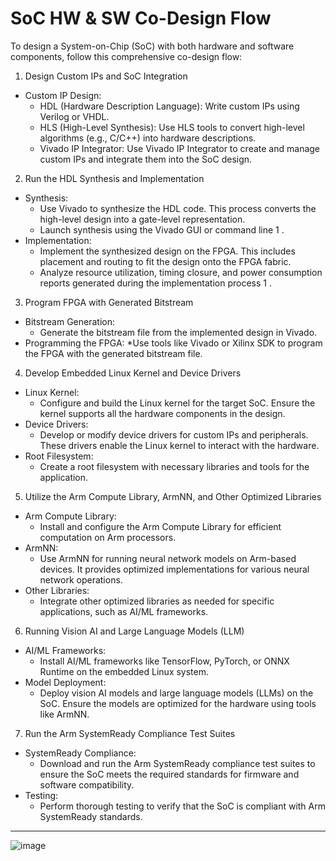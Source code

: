 # SoC HW & SW Co-Design Flow

To design a System-on-Chip (SoC) with both hardware and software components, follow this comprehensive co-design flow:

1. Design Custom IPs and SoC Integration
* Custom IP Design:
    * HDL (Hardware Description Language): Write custom IPs using Verilog or VHDL.
    * HLS (High-Level Synthesis): Use HLS tools to convert high-level algorithms (e.g., C/C++) into hardware descriptions.
    * Vivado IP Integrator: Use Vivado IP Integrator to create and manage custom IPs and integrate them into the SoC design.
        
2. Run the HDL Synthesis and Implementation
* Synthesis:
   * Use Vivado to synthesize the HDL code. This process converts the high-level design into a gate-level representation.
   * Launch synthesis using the Vivado GUI or command line 1 .
* Implementation:
   * Implement the synthesized design on the FPGA. This includes placement and routing to fit the design onto the FPGA fabric.
   * Analyze resource utilization, timing closure, and power consumption reports generated during the implementation process 1 .

3. Program FPGA with Generated Bitstream
* Bitstream Generation:
   * Generate the bitstream file from the implemented design in Vivado.
* Programming the FPGA:
   *Use tools like Vivado or Xilinx SDK to program the FPGA with the generated bitstream file.

4. Develop Embedded Linux Kernel and Device Drivers
* Linux Kernel:
   * Configure and build the Linux kernel for the target SoC. Ensure the kernel supports all the hardware components in the design.
* Device Drivers:
   * Develop or modify device drivers for custom IPs and peripherals. These drivers enable the Linux kernel to interact with the hardware.
* Root Filesystem:
   * Create a root filesystem with necessary libraries and tools for the application.

5. Utilize the Arm Compute Library, ArmNN, and Other Optimized Libraries
* Arm Compute Library:
   * Install and configure the Arm Compute Library for efficient computation on Arm processors.
* ArmNN:
   * Use ArmNN for running neural network models on Arm-based devices. It provides optimized implementations for various neural network operations.
* Other Libraries:
   * Integrate other optimized libraries as needed for specific applications, such as AI/ML frameworks.

6. Running Vision AI and Large Language Models (LLM)
* AI/ML Frameworks:
   * Install AI/ML frameworks like TensorFlow, PyTorch, or ONNX Runtime on the embedded Linux system.
* Model Deployment:
   * Deploy vision AI models and large language models (LLMs) on the SoC. Ensure the models are optimized for the hardware using tools like ArmNN.

7. Run the Arm SystemReady Compliance Test Suites
* SystemReady Compliance:
   * Download and run the Arm SystemReady compliance test suites to ensure the SoC meets the required standards for firmware and software compatibility.
* Testing:
   * Perform thorough testing to verify that the SoC is compliant with Arm SystemReady standards.
   
---
![image](https://github.com/user-attachments/assets/354d3d06-4bd9-41b0-b018-67d11f5773be)
